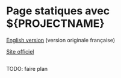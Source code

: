 # Page statiques avec ${PROJECTNAME}

[English version](${PROJECTURL}static.html.en) (version originale française)

[Site officiel](${PROJECTURL} "Aller sur le site web")

## 

TODO: faire plan
